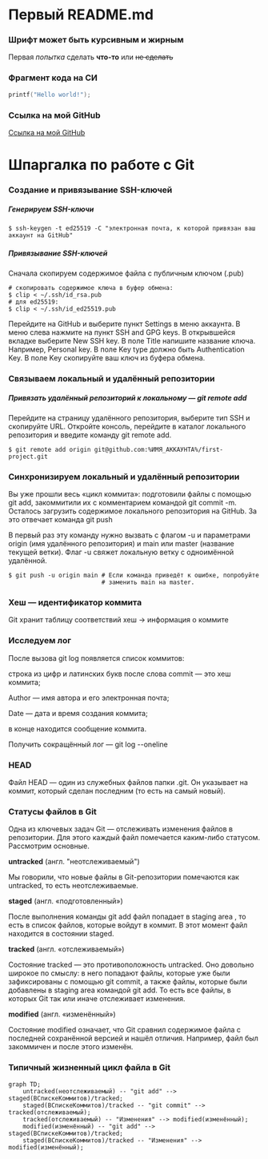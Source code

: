 # Первый README.md

### Шрифт может быть курсивным и жирным

Первая *попытка* сделать **что-то** или ~~не сделать~~

### Фрагмент кода на СИ

```C
printf("Hello world!");
```

### Ссылка на мой GitHub

[Ссылка на мой GitHub](https://github.com/korot-7 "GitHub")

# Шпаргалка по работе с Git

### Создание и привязывание SSH-ключей

##### Генерируем SSH-ключи
```
$ ssh-keygen -t ed25519 -C "электронная почта, к которой привязан ваш аккаунт на GitHub"
```

##### Привязывание SSH-ключей

Сначала скопируем содержимое файла с публичным ключом (.pub)
```
# скопировать содержимое ключа в буфер обмена:
$ clip < ~/.ssh/id_rsa.pub
# для ed25519:
$ clip < ~/.ssh/id_ed25519.pub
```
Перейдите на GitHub и выберите пункт Settings в меню аккаунта. В меню слева нажмите на пункт SSH and GPG keys. В открывшейся вкладке выберите New SSH key. В поле Title напишите название ключа. Например, Personal key. В поле Key type должно быть Authentication Key. В поле Key скопируйте ваш ключ из буфера обмена.

### Связываем локальный и удалённый репозитории

##### Привязать удалённый репозиторий к локальному — git remote add

Перейдите на страницу удалённого репозитория, выберите тип SSH и скопируйте URL. Откройте консоль, перейдите в каталог локального репозитория и введите команду git remote add.
```
$ git remote add origin git@github.com:%ИМЯ_АККАУНТА%/first-project.git
```

### Синхронизируем локальный и удалённый репозитории

Вы уже прошли весь «цикл коммита»: подготовили файлы с помощью git add, закоммитили их с комментарием командой git commit -m. Осталось загрузить содержимое локального репозитория на GitHub. За это отвечает команда git push

В первый раз эту команду нужно вызвать с флагом -u и параметрами origin (имя удалённого репозитория) и main или master (название текущей ветки). Флаг -u свяжет локальную ветку с одноимённой удалённой.

```
$ git push -u origin main # Если команда приведёт к ошибке, попробуйте 
                          # заменить main на master. 
```

### Хеш — идентификатор коммита

Git хранит таблицу соответствий хеш → информация о коммите

### Исследуем лог

После вызова git log появляется список коммитов:

строка из цифр и латинских букв после слова commit — это хеш коммита;

Author — имя автора и его электронная почта;

Date — дата и время создания коммита;

в конце находится сообщение коммита.

Получить сокращённый лог — git log --oneline

### HEAD

Файл HEAD — один из служебных файлов папки .git. Он указывает на коммит, который сделан последним (то есть на самый новый).

### Статусы файлов в Git

Одна из ключевых задач Git — отслеживать изменения файлов в репозитории. Для этого каждый файл помечается каким-либо статусом. Рассмотрим основные.

**untracked** (англ. "неотслеживаемый")

Мы говорили, что новые файлы в Git-репозитории помечаются как untracked, то есть неотслеживаемые. 

**staged** (англ. «подготовленный»)

После выполнения команды git add файл попадает в staging area , то есть в список файлов, которые войдут в коммит. В этот момент файл находится в состоянии staged.

**tracked** (англ. «отслеживаемый»)

Состояние tracked — это противоположность untracked. Оно довольно широкое по смыслу: в него попадают файлы, которые уже были зафиксированы с помощью git commit, а также файлы, которые были добавлены в staging area командой git add. То есть все файлы, в которых Git так или иначе отслеживает изменения.


**modified** (англ. «изменённый»)

Состояние modified означает, что Git сравнил содержимое файла с последней сохранённой версией и нашёл отличия. Например, файл был закоммичен и после этого изменён.

### Типичный жизненный цикл файла в Git

```mermaid
graph TD;
	untracked(неотслеживаемый) -- "git add" --> staged(ВСпискеКоммитов)/tracked;
	staged(ВСпискеКоммитов)/tracked -- "git commit" --> tracked(отслеживаемый);
	tracked(отслеживаемый) -- "Изменения" --> modified(изменённый);
	modified(изменённый) -- "git add" --> staged(ВСпискеКоммитов)/tracked;
	staged(ВСпискеКоммитов)/tracked -- "Изменения" --> modified(изменённый);
```

